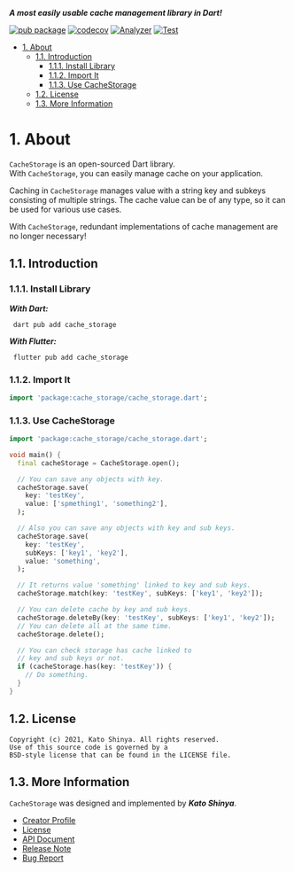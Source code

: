 **_A most easily usable cache management library in Dart!_**

[![pub package](https://img.shields.io/pub/v/cache_storage.svg)](https://pub.dev/packages/cache_storage)
[![codecov](https://codecov.io/gh/myConsciousness/cache-storage/branch/main/graph/badge.svg?token=WITNPUI4TQ)](https://codecov.io/gh/myConsciousness/cache-storage)
[![Analyzer](https://github.com/myConsciousness/cache-storage/actions/workflows/analyzer.yml/badge.svg)](https://github.com/myConsciousness/cache-storage/actions/workflows/analyzer.yml)
[![Test](https://github.com/myConsciousness/cache-storage/actions/workflows/test.yml/badge.svg)](https://github.com/myConsciousness/cache-storage/actions/workflows/test.yml)

<!-- TOC -->

- [1. About](#1-about)
  - [1.1. Introduction](#11-introduction)
    - [1.1.1. Install Library](#111-install-library)
    - [1.1.2. Import It](#112-import-it)
    - [1.1.3. Use CacheStorage](#113-use-cachestorage)
  - [1.2. License](#12-license)
  - [1.3. More Information](#13-more-information)

<!-- /TOC -->

# 1. About

`CacheStorage` is an open-sourced Dart library.</br>
With `CacheStorage`, you can easily manage cache on your application.

Caching in `CacheStorage` manages value with a string key and subkeys consisting of multiple strings. The cache value can be of any type, so it can be used for various use cases.

With `CacheStorage`, redundant implementations of cache management are no longer necessary!

## 1.1. Introduction

### 1.1.1. Install Library

**_With Dart:_**

```terminal
 dart pub add cache_storage
```

**_With Flutter:_**

```terminal
 flutter pub add cache_storage
```

### 1.1.2. Import It

```dart
import 'package:cache_storage/cache_storage.dart';
```

### 1.1.3. Use CacheStorage

```dart
import 'package:cache_storage/cache_storage.dart';

void main() {
  final cacheStorage = CacheStorage.open();

  // You can save any objects with key.
  cacheStorage.save(
    key: 'testKey',
    value: ['spmething1', 'something2'],
  );

  // Also you can save any objects with key and sub keys.
  cacheStorage.save(
    key: 'testKey',
    subKeys: ['key1', 'key2'],
    value: 'something',
  );

  // It returns value 'something' linked to key and sub keys.
  cacheStorage.match(key: 'testKey', subKeys: ['key1', 'key2']);

  // You can delete cache by key and sub keys.
  cacheStorage.deleteBy(key: 'testKey', subKeys: ['key1', 'key2']);
  // You can delete all at the same time.
  cacheStorage.delete();

  // You can check storage has cache linked to
  // key and sub keys or not.
  if (cacheStorage.has(key: 'testKey')) {
    // Do something.
  }
}
```

## 1.2. License

```license
Copyright (c) 2021, Kato Shinya. All rights reserved.
Use of this source code is governed by a
BSD-style license that can be found in the LICENSE file.
```

## 1.3. More Information

`CacheStorage` was designed and implemented by **_Kato Shinya_**.

- [Creator Profile](https://github.com/myConsciousness)
- [License](https://github.com/myConsciousness/cache-storage/blob/main/LICENSE)
- [API Document](https://pub.dev/documentation/cache_storage/latest/cache_storage/cache_storage-library.html)
- [Release Note](https://github.com/myConsciousness/cache-storage/releases)
- [Bug Report](https://github.com/myConsciousness/cache-storage/issues)
